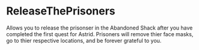 # ReleaseThePrisoners

Allows you to release the prisonser in the Abandoned Shack after you have completed the first quest for Astrid.
Prisoners will remove thier face masks, go to thier respective locations, and be forever grateful to you.
